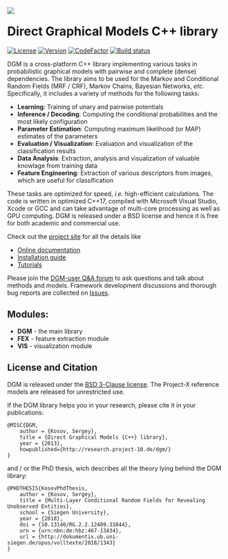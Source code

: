 <img align="left" src="doc/DGM logo.jpg">

# Direct Graphical Models C++ library

[![License](https://img.shields.io/badge/license-BSD%203--Clause-green.svg)](License.txt)
[![Version](https://img.shields.io/github/release/Project-10/DGM.svg)](https://github.com/Project-10/DGM/releases)
[![CodeFactor](https://www.codefactor.io/repository/github/project-10/dgm/badge)](https://www.codefactor.io/repository/github/project-10/dgm)
[![Build status](https://ci.appveyor.com/api/projects/status/ucjgsbm30f29lg8r?svg=true)](https://ci.appveyor.com/project/Creator/dgm-qmd8n)

DGM is a cross-platform C++ library implementing various tasks in probabilistic graphical models with pairwise and complete (dense) dependencies. The library aims to be used for the Markov and Conditional Random Fields (MRF / CRF),
Markov Chains, Bayesian Networks, _etc_. Specifically, it includes a variety of methods for the following tasks:
* __Learning__: Training of unary and pairwise potentials
* __Inference / Decoding__: Computing the conditional probabilities and the most likely configuration
* __Parameter Estimation__: Computing maximum likelihood (or MAP) estimates of the parameters
* __Evaluation / Visualization__: Evaluation and visualization of the classification results
* __Data Analysis__: Extraction, analysis and visualization of valuable knowlage from training data
* __Feature Engineering__: Extraction of various descriptors from images, which are useful for classification

These tasks are optimized for speed, _i.e._ high-efficient calculations. The code is written in optimized C++17, compiled with Microsoft Visual Studio, Xcode or GCC and can take advantage of multi-core processing as well as GPU computing. DGM is released under a BSD license and hence it is free for both academic and commercial use.

Check out the [project site](http://research.project-10.de/dgm/) for all the details like

- [Online documentation](http://research.project-10.de/dgmdoc/)
- [Installation guide](http://research.project-10.de/dgmdoc/a01843.html)
- [Tutorials](http://research.project-10.de/dgmdoc/a01844.html)

Please join the [DGM-user Q&A forum](http://project-10.de/forum/viewforum.php?f=31) to ask questions and talk about methods and models.
Framework development discussions and thorough bug reports are collected on [Issues](https://github.com/Project-10/DGM/issues).

## Modules:

- __DGM__ - the main library
- __FEX__ - feature extraction module
- __VIS__ - visualization module

## License and Citation

DGM is released under the [BSD 3-Clause license](https://github.com/Project-10/DGM/blob/master/License.txt).
The Project-X reference models are released for unrestricted use.

If the DGM library helps you in your research, please cite it in your publications:

    @MISC{DGM,
    	author = {Kosov, Sergey},
    	title = {Direct Graphical Models {C++} library},
    	year = {2013},
    	howpublished={http://research.project-10.de/dgm/}
    }

and / or the PhD thesis, wich describes all the theory lying behind the DGM library:

    @PHDTHESIS{KosovPhdThesis,
    	author = {Kosov, Sergey},
    	title = {Multi-Layer Conditional Random Fields for Revealing Unobserved Entities},
    	school = {Siegen University},
    	year = {2018},
    	doi = {10.13140/RG.2.2.12409.31844},
    	urn = {urn:nbn:de:hbz:467-13434},
    	url = {http://dokumentix.ub.uni-siegen.de/opus/volltexte/2018/1343}
    }
